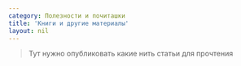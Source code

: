 ```yaml
---
category: Полезности и почиташки
title: 'Книги и другие материалы'
layout: nil
---
```


> Тут нужно опубликовать какие нить статьи для прочтения 
